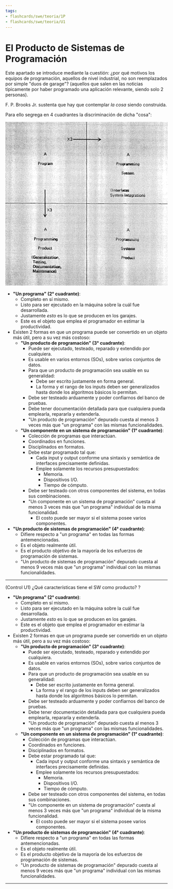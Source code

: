 ```yaml
---
tags:
- flashcards/swe/teoria/1P
- flashcards/swe/teoria/U1
---
```


# El Producto de Sistemas de Programación

Este apartado se introduce mediante la cuestión: ¿por qué motivos los equipos de programación, aquellos de nivel industrial, no son reemplazados por simple "duos de garage"? (aquellos que salen en las noticias típicamente por haber programado una aplicación relevante, siendo solo 2 personas).

F. P. Brooks Jr. sustenta que hay que contemplar _la cosa_ siendo construida.

Para ello segrega en 4 cuadrantes la discriminación de dicha "cosa":

![](09.1-evolution-of-the-programming-systems-product.png)

- **"Un programa" (2° cuadrante)**:
	- Completo en sí mismo.
	- Listo para ser ejecutado en la máquina sobre la cuál fue desarrollada.
	- Justamente _esto_ es lo que se producen en los garajes.
	- Este es el objeto que emplea el programador en estimar la productividad.
- Existen 2 formas en que un programa puede ser convertido en un objeto más útil, pero a su vez más costoso:
	- **"Un producto de programación" (3° cuadrante)**:
		- Puede ser ejecutado, testeado, reparado y extendido por cualquiera.
		- Es usable en varios entornos (SOs), sobre varios conjuntos de datos.
		- Para que un producto de programación sea usable en su generalidad:
			- Debe ser escrito justamente en forma general.
			- La forma y el rango de los inputs deben ser generalizados hasta donde los algoritmos básicos lo permitan.
		- Debe ser testeado arduamente y poder confiarnos del banco de pruebas.
		- Debe tener documentación detallada para que cualquiera pueda emplearla, repararla y extenderla.
		- "Un producto de programación" depurado cuesta al menos 3 veces más que "un programa" con las mismas funcionalidades.
	- **"Un componente en un sistema de programación" (1° cuadrante)**:
		- Colección de programas que interactúan.
		- Coordinados en funciones.
		- Disciplinados en formatos.
		- Debe estar programado tal que:
			- Cada input y output conforme una sintaxis y semántica de interfaces precisamente definidas.
			- Emplee solamente los recursos presupuestados:
				- Memoria.
				- Dispositivos I/O.
				- Tiempo de cómputo.
		- Debe ser testeado con otros componentes del sistema, en todas sus combinaciones.
		- "Un componente en un sistema de programación" cuesta al menos 3 veces más que "un programa" individual de la misma funcionalidad.
			- El costo puede ser mayor si el sistema posee varios componentes.
- **"Un producto de sistemas de programación" (4° cuadrante)**:
	- Difiere respecto a "un programa" en todas las formas antemencionadas.
	- Es el objeto realmente útil.
	- Es el producto objetivo de la mayoría de los esfuerzos de programación de sistemas.
	- "Un producto de sistemas de programación" depurado cuesta al menos 9 veces más que "un programa" individual con las mismas funcionalidades.

---

(Control U1) ¿Qué características tiene el SW como producto?
?
- **"Un programa" (2° cuadrante)**:
	- Completo en sí mismo.
	- Listo para ser ejecutado en la máquina sobre la cuál fue desarrollada.
	- Justamente _esto_ es lo que se producen en los garajes.
	- Este es el objeto que emplea el programador en estimar la productividad.
- Existen 2 formas en que un programa puede ser convertido en un objeto más útil, pero a su vez más costoso:
	- **"Un producto de programación" (3° cuadrante)**:
		- Puede ser ejecutado, testeado, reparado y extendido por cualquiera.
		- Es usable en varios entornos (SOs), sobre varios conjuntos de datos.
		- Para que un producto de programación sea usable en su generalidad:
			- Debe ser escrito justamente en forma general.
			- La forma y el rango de los inputs deben ser generalizados hasta donde los algoritmos básicos lo permitan.
		- Debe ser testeado arduamente y poder confiarnos del banco de pruebas.
		- Debe tener documentación detallada para que cualquiera pueda emplearla, repararla y extenderla.
		- "Un producto de programación" depurado cuesta al menos 3 veces más que "un programa" con las mismas funcionalidades.
	- **"Un componente en un sistema de programación" (1° cuadrante)**:
		- Colección de programas que interactúan.
		- Coordinados en funciones.
		- Disciplinados en formatos.
		- Debe estar programado tal que:
			- Cada input y output conforme una sintaxis y semántica de interfaces precisamente definidas.
			- Emplee solamente los recursos presupuestados:
				- Memoria.
				- Dispositivos I/O.
				- Tiempo de cómputo.
		- Debe ser testeado con otros componentes del sistema, en todas sus combinaciones.
		- "Un componente en un sistema de programación" cuesta al menos 3 veces más que "un programa" individual de la misma funcionalidad.
			- El costo puede ser mayor si el sistema posee varios componentes.
- **"Un producto de sistemas de programación" (4° cuadrante)**:
	- Difiere respecto a "un programa" en todas las formas antemencionadas.
	- Es el objeto realmente útil.
	- Es el producto objetivo de la mayoría de los esfuerzos de programación de sistemas.
	- "Un producto de sistemas de programación" depurado cuesta al menos 9 veces más que "un programa" individual con las mismas funcionalidades.
<!--SR:!2025-05-05,1,190-->

---
